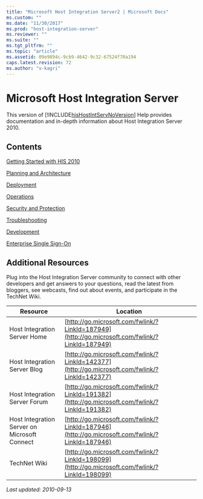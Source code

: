```yaml
---
title: "Microsoft Host Integration Server2 | Microsoft Docs"
ms.custom: ""
ms.date: "11/30/2017"
ms.prod: "host-integration-server"
ms.reviewer: ""
ms.suite: ""
ms.tgt_pltfrm: ""
ms.topic: "article"
ms.assetid: 09e9894c-9cb9-4642-9c32-67524f70a194
caps.latest.revision: 72
ms.author: "v-kagri"
---
```

# Microsoft Host Integration Server
This version of [!INCLUDE[hisHostIntServNoVersion](../includes/hishostintservnoversion-md.md)] Help provides documentation and in-depth information about Host Integration Server 2010.  
  
## Contents  
 [Getting Started with HIS 2010](../core/getting-started-with-his-2010.md)  
  
 [Planning and Architecture](../core/planning-and-architecture3.md)  
  
 [Deployment](../core/deployment1.md)  
  
 [Operations](../core/operations3.md)  
  
 [Security and Protection](../core/security-and-protection3.md)  
  
 [Troubleshooting](../core/troubleshooting1.md)  
  
 [Development](../core/development1.md)  
  
 [Enterprise Single Sign-On](../esso/enterprise-single-sign-on1.md)  
  
## Additional Resources  
 Plug into the Host Integration Server community to connect with other developers and get answers to your questions, read the latest from bloggers, see webcasts, find out about events, and participate in the TechNet Wiki.  
  
|Resource|Location|  
|--------------|--------------|  
|Host Integration Server Home|[http://go.microsoft.com/fwlink/?LinkId=187949](http://go.microsoft.com/fwlink/?LinkId=187949)|  
|Host Integration Server Blog|[http://go.microsoft.com/fwlink/?LinkId=142377](http://go.microsoft.com/fwlink/?LinkId=142377)|  
|Host Integration Server Forum|[http://go.microsoft.com/fwlink/?LinkId=191382](http://go.microsoft.com/fwlink/?LinkId=191382)|  
|Host Integration Server on Microsoft Connect|[http://go.microsoft.com/fwlink/?LinkId=187946](http://go.microsoft.com/fwlink/?LinkId=187946)|  
|TechNet Wiki|[http://go.microsoft.com/fwlink/?LinkId=198099](http://go.microsoft.com/fwlink/?LinkId=198099)|  
  
 *Last updated: 2010-09-13*